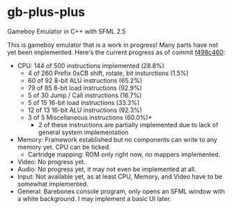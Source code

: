 # gb-plus-plus
Gameboy Emulator in C++ with SFML 2.5

This is gameboy emulator that is a work in progress! Many parts have not yet been implemented. Here's the current progress as of commit [f498c460](https://github.com/dfrias100/gb-plus-plus/commit/f498c46036b8ee5588f9364c1f7970f29622cb1e):
* CPU: 144 of 500 instructions implemented (28.8%)
	-  4 of 260 Prefix 0xCB shift, rotate, bit insturctions (1.5%)
	- 60 of 92 8-bit ALU instructions (65.2%)
	- 79 of 85 8-bit load instructions (92.9%)
	-  5 of 30 Jump / Call instructions (16.7%)
	-  5 of 15 16-bit load instructions (33.3%)
	- 12 of 13 16-bit ALU instructions (92.3%)
	-  3 of 5 Miscellaneous instructions (60.0%)*
		- 2 of these instructions are partially implemented due to lack of general system implementation
* Memory: Framework established but no components can write to any memory yet. CPU can be ticked.
  - Cartridge mapping: ROM only right now, no mappers implemented.
* Video: No progress yet.
* Audio: No progress yet, it may not even be implemented at all.
* Input: Not available yet, as at least CPU, Memory, and Video have to be somewhat implemented.
* General: Barebones console program, only opens an SFML window with a white background. I may implement a basic UI later.

